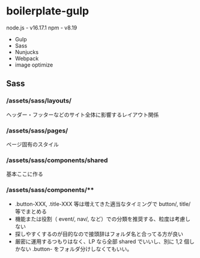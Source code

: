 # boilerplate-gulp

node.js - v16.17.1
npm - v8.19

- Gulp
- Sass
- Nunjucks
- Webpack
- image optimize

## Sass

### /assets/sass/layouts/

ヘッダー・フッターなどのサイト全体に影響するレイアウト関係

### /assets/sass/pages/

ページ固有のスタイル

### /assets/sass/components/shared

基本ここに作る

### /assets/sass/components/\*\*

- .button-XXX, .title-XXX 等は増えてきた適当なタイミングで button/, title/等でまとめる
- 機能または役割（ event/, nav/, など）での分類を推奨する、粒度は考慮しない
- 探しやすくするのが目的なので接頭辞はフォルダ名と合ってる方が良い
- 厳密に運用するつもりはなく、LP なら全部 shared でいいし、別に 1,2 個しかない .button- をフォルダ分けしなくてもいい。
